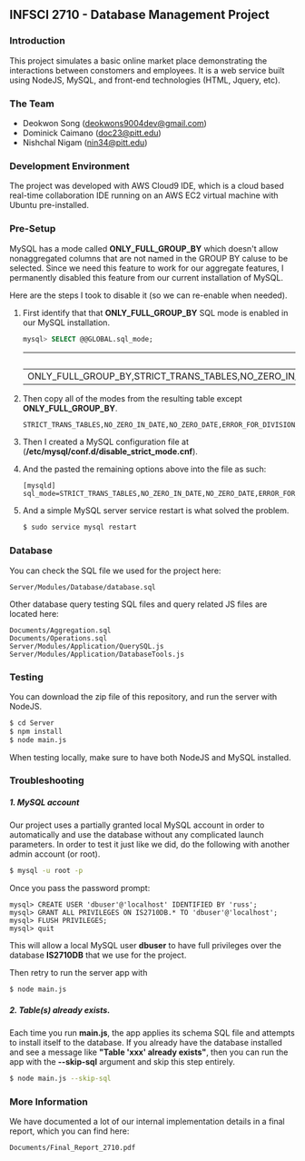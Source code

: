 ## INFSCI 2710 - Database Management Project

### Introduction
This project simulates a basic online market place demonstrating the interactions
between constomers and employees. It is a web service built using NodeJS, MySQL,
and front-end technologies (HTML, Jquery, etc).

### The Team
- Deokwon Song (deokwons9004dev@gmail.com)
- Dominick Caimano (doc23@pitt.edu)
- Nishchal Nigam (nin34@pitt.edu)

### Development Environment
The project was developed with AWS Cloud9 IDE, which is a cloud based real-time
collaboration IDE running on an AWS EC2 virtual machine with Ubuntu pre-installed.

### Pre-Setup
MySQL has a mode called __ONLY_FULL_GROUP_BY__ which doesn't allow nonaggregated
columns that are not named in the GROUP BY caluse to be selected. Since we need
this feature to work for our aggregate features, I permanently disabled this
feature from our current installation of MySQL.

Here are the steps I took to disable it (so we can re-enable when needed).

1. First identify that that __ONLY_FULL_GROUP_BY__ SQL mode is enabled in our MySQL installation.

    ```sql
    mysql> SELECT @@GLOBAL.sql_mode;
    ```

    | @@GLOBAL.sql_mode |
    | ------------|
    | ONLY_FULL_GROUP_BY,STRICT_TRANS_TABLES,NO_ZERO_IN_DATE,NO_ZERO_DATE,ERROR_FOR_DIVISION_BY_ZERO,NO_AUTO_CREATE_USER,NO_ENGINE_SUBSTITUTION |

2. Then copy all of the modes from the resulting table except __ONLY_FULL_GROUP_BY__.

    ```
    STRICT_TRANS_TABLES,NO_ZERO_IN_DATE,NO_ZERO_DATE,ERROR_FOR_DIVISION_BY_ZERO,NO_AUTO_CREATE_USER,NO_ENGINE_SUBSTITUTION
    ```
3. Then I created a MySQL configuration file at (__/etc/mysql/conf.d/disable_strict_mode.cnf__).
4. And the pasted the remaining options above into the file as such:

    ```
    [mysqld]
    sql_mode=STRICT_TRANS_TABLES,NO_ZERO_IN_DATE,NO_ZERO_DATE,ERROR_FOR_DIVISION_BY_ZERO,NO_AUTO_CREATE_USER,NO_ENGINE_SUBSTITUTION
    ```
5. And a simple MySQL server service restart is what solved the problem.
    ```bash
    $ sudo service mysql restart
    ```

### Database
You can check the SQL file we used for the project here:

```
Server/Modules/Database/database.sql
```

Other database query testing SQL files and query related JS files are located here:

```
Documents/Aggregation.sql
Documents/Operations.sql
Server/Modules/Application/QuerySQL.js
Server/Modules/Application/DatabaseTools.js
```

### Testing
You can download the zip file of this repository, and run the server with NodeJS.

```bash
$ cd Server
$ npm install
$ node main.js
```

When testing locally, make sure to have both NodeJS and MySQL installed.

### Troubleshooting
##### 1. MySQL account
Our project uses a partially granted local MySQL account in order to automatically and
use the database without any complicated launch parameters. In order to test it just
like we did, do the following with another admin account (or root).
```bash
$ mysql -u root -p
```

Once you pass the password prompt:
```mysql
mysql> CREATE USER 'dbuser'@'localhost' IDENTIFIED BY 'russ';
mysql> GRANT ALL PRIVILEGES ON IS2710DB.* TO 'dbuser'@'localhost';
mysql> FLUSH PRIVILEGES;
mysql> quit
```
This will allow a local MySQL user **dbuser** to have full privileges over the
database **IS2710DB** that we use for the project.

Then retry to run the server app with
```bash
$ node main.js
```

##### 2. Table(s) already exists.
Each time you run **main.js**, the app applies its schema SQL file and attempts
to install itself to the database. If you already have the database installed and
see a message like **"Table 'xxx' already exists"**, then you can run the
app with the **--skip-sql** argument and skip this step entirely.
```bash
$ node main.js --skip-sql
```

### More Information
We have documented a lot of our internal implementation details in a final report,
which you can find here:

```
Documents/Final_Report_2710.pdf
```
